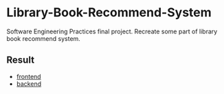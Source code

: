 # Library-Book-Recommend-System
Software Engineering Practices final project. Recreate some part of library book recommend system.

## Result 
* [frontend](https://library-book-recommend-system-frontend2.azurewebsites.net/new)
* [backend](https://library-book-recommend-system-backend.azurewebsites.net/data)

